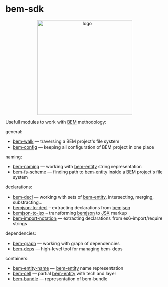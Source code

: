 bem-sdk
=======

<div align="center">
    <img width="300" height="300" src="https://bem-sdk.github.io/bem-sdk/logo.svg" alt="logo" />
</div>

Usefull modules to work with [BEM] methodology:

general:

* [bem-walk](https://github.com/bem-sdk/bem-walk) — traversing a BEM project's file system
* [bem-config](https://github.com/bem-sdk/bem-config) — keeping all configuration of BEM project in one place

naming:

* [bem-naming](https://github.com/bem-sdk/bem-naming) — working with [bem-entity] string representation
* [bem-fs-scheme](https://github.com/bem-sdk/bem-fs-scheme) — finding path to [bem-entity] inside a BEM project's file system

declarations:

* [bem-decl](https://github.com/bem-sdk/bem-decl) — working with sets of [bem-entity], intersecting, merging, substracting...
* [bemjson-to-decl](https://github.com/bem-sdk/bemjson-to-decl) – extracting declarations from [bemjson]
* [bemjson-to-jsx](https://github.com/bem-sdk/bemjson-to-jsx) – transforming [bemjson] to [JSX] markup
* [bem-import-notation](https://github.com/bem-sdk/bem-import-notation) — extracting declarations from es6-import/require strings

dependencies:

* [bem-graph](https://github.com/bem-sdk/bem-graph) — working with graph of dependencies
* [bem-deps](https://github.com/bem-sdk/bem-deps) — high-level tool for managing bem-deps

containers:

* [bem-entity-name](https://github.com/bem-sdk/bem-entity-name) — [bem-entity] name representation
* [bem-cell](https://github.com/bem-sdk/bem-cell) — partial [bem-entity] with tech and layer
* [bem-bundle](https://github.com/bem-sdk/bem-bundle) — representation of bem-bundle

[BEM]: https://en.bem.info
[bem-entity]: https://en.bem.info/methodology/key-concepts/#bem-entity
[bemjson]: https://en.bem.info/platform/bemjson/
[JSX]: https://facebook.github.io/react/docs/introducing-jsx.html
